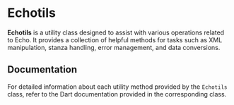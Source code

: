 # Echotils

**Echotils** is a utility class designed to assist with various operations related to Echo. It provides a collection of helpful methods for tasks such as XML manipulation, stanza handling, error management, and data conversions.

## Documentation

For detailed information about each utility method provided by the `Echotils` class, refer to the Dart documentation provided in the corresponding class.
